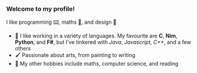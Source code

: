 
### Welcome to my profile!

I like programming ⌨️, maths 🧮, and design 🎨

- 🤖 I like working in a variety of languages. My favourite are **C**, **Nim**, **Python**, and **F#**, but I've tinkered with _Java_, _Javascript_, _C++_, and a few others
- 🖌️ Passionate about arts, from painting to writing
- 🧮 My other hobbies include maths, computer science, and reading
